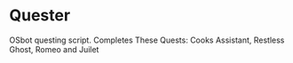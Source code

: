 # Quester
OSbot questing script.
Completes These Quests:
Cooks Assistant,
Restless Ghost,
Romeo and Juilet
